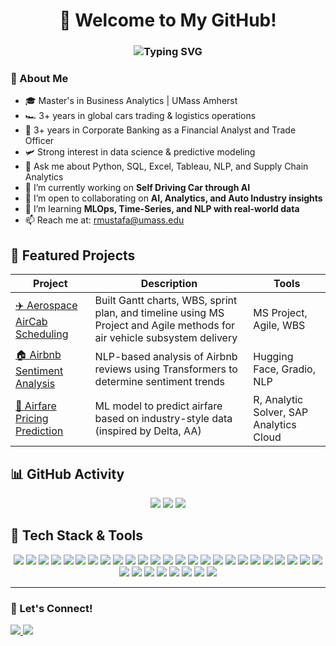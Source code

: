 <h1 align="center">
  👋 Welcome to My GitHub!
</h1>

<h3 align="center">
  <img src="https://readme-typing-svg.demolab.com?font=Fira+Code&weight=500&size=20&pause=500&color=00BFFF&center=true&vCenter=true&width=400&lines=Business+Analyst;Data+Enthusiast;Automotive+%26+Export+Specialist;Logistics+Manager" alt="Typing SVG" />
</h3>

### 💼 About Me
- 🎓 Master's in Business Analytics | UMass Amherst
- 🏎️ 3+ years in global cars trading & logistics operations
- 💸 3+ years in Corporate Banking as a Financial Analyst and Trade Officer 
- 🛩️ Strong interest in data science & predictive modeling  
- 💬 Ask me about Python, SQL, Excel, Tableau, NLP, and Supply Chain Analytics  
- 🔭 I’m currently working on **Self Driving Car through AI**
- 👯 I’m open to collaborating on **AI, Analytics, and Auto Industry insights**
- 🧠 I’m learning **MLOps, Time-Series, and NLP with real-world data**
- 📫 Reach me at: rmustafa@umass.edu

## 🚀 Featured Projects

| Project | Description | Tools |
|--------|-------------|-------|
| [✈️ Aerospace AirCab Scheduling](https://github.com/rameenmustafa/Aerospace-Project-AirCab-SystemsModel) | Built Gantt charts, WBS, sprint plan, and timeline using MS Project and Agile methods for air vehicle subsystem delivery | MS Project, Agile, WBS |
| [🏠 Airbnb Sentiment Analysis](https://github.com/rameenmustafa/Airbnb-Analysis) | NLP-based analysis of Airbnb reviews using Transformers to determine sentiment trends | Hugging Face, Gradio, NLP |
| [💸 Airfare Pricing Prediction](https://github.com/rameenmustafa/airfare-pricing-prediction) | ML model to predict airfare based on industry-style data (inspired by Delta, AA) | R, Analytic Solver, SAP Analytics Cloud |

## 📊 GitHub Activity
<p align="center">
  <img src="https://github-readme-stats.vercel.app/api?username=rameenmk&show_icons=true&theme=default" />
  <img src="https://streak-stats.demolab.com?user=rameenmk&theme=default" />
  <img src="https://github-readme-stats.vercel.app/api/top-langs/?username=rameenmk&layout=compact" />
</p>

## 🧰 Tech Stack & Tools
<p align="center">
  <!-- Languages -->
  <img src="https://img.shields.io/badge/Python-3776AB?logo=python&logoColor=white" />
  <img src="https://img.shields.io/badge/R-276DC3?logo=r&logoColor=white" />
  <img src="https://img.shields.io/badge/SQL-4479A1?logo=postgresql&logoColor=white" />
  <img src="https://img.shields.io/badge/JavaScript-F7DF1E?logo=javascript&logoColor=black" />
  <img src="https://img.shields.io/badge/TypeScript-3178C6?logo=typescript&logoColor=white" />
  <img src="https://img.shields.io/badge/HTML5-E34F26?logo=html5&logoColor=white" />
  <img src="https://img.shields.io/badge/CSS3-1572B6?logo=css3&logoColor=white" />
  <img src="https://img.shields.io/badge/Excel-217346?logo=microsoft-excel&logoColor=white" />

  <!-- Cloud Platforms -->
  <img src="https://img.shields.io/badge/AWS-232F3E?logo=amazonaws&logoColor=white" />
  <img src="https://img.shields.io/badge/AWS%20Lambda-FF9900?logo=aws-lambda&logoColor=white" />
  <img src="https://img.shields.io/badge/GCP-4285F4?logo=googlecloud&logoColor=white" />
  <img src="https://img.shields.io/badge/Azure-0078D4?logo=microsoftazure&logoColor=white" />

  <!-- ML & AI -->
  <img src="https://img.shields.io/badge/Alteryx-005CA9?logo=dataiku&logoColor=white" />
  <img src="https://img.shields.io/badge/SageMaker-232F3E?logo=amazonaws&logoColor=white" />
  <img src="https://img.shields.io/badge/TensorFlow-FF6F00?logo=tensorflow&logoColor=white" />
  <img src="https://img.shields.io/badge/Scikit--Learn-F7931E?logo=scikit-learn&logoColor=white" />
  <img src="https://img.shields.io/badge/PyTorch-EE4C2C?logo=pytorch&logoColor=white" />
  <img src="https://img.shields.io/badge/PySpark-E25A1C?logo=apachespark&logoColor=white" />
  <img src="https://img.shields.io/badge/Numpy-013243?logo=numpy&logoColor=white" />
  <img src="https://img.shields.io/badge/Matplotlib-11557C?logo=plotly&logoColor=white" />
  <img src="https://img.shields.io/badge/Seaborn-7F93C2?logo=python&logoColor=white" />
  <img src="https://img.shields.io/badge/Streamlit-FF4B4B?logo=streamlit&logoColor=white" />

  <!-- BI & Analytics Tools -->
  <img src="https://img.shields.io/badge/Tableau-E97627?logo=tableau&logoColor=white" />
  <img src="https://img.shields.io/badge/Power%20BI-F2C811?logo=powerbi&logoColor=black" />
  <img src="https://img.shields.io/badge/SAP-0FAAFF?logo=sap&logoColor=white" />
  <img src="https://img.shields.io/badge/SPSS-003B71?logo=ibm&logoColor=white" />
  <img src="https://img.shields.io/badge/Looker-4285F4?logo=looker&logoColor=white" />

  <!-- Dev Tools -->
  <img src="https://img.shields.io/badge/VS%20Code-007ACC?logo=visualstudiocode&logoColor=white" />
  <img src="https://img.shields.io/badge/Git-F05032?logo=git&logoColor=white" />
  <img src="https://img.shields.io/badge/Jupyter-F37626?logo=jupyter&logoColor=white" />
  <img src="https://img.shields.io/badge/Colab-F9AB00?logo=googlecolab&logoColor=black" />

  <!-- Project & Collaboration -->
  <img src="https://img.shields.io/badge/Jira-0052CC?logo=jira&logoColor=white" />
  <img src="https://img.shields.io/badge/SharePoint-0078D4?logo=microsoftsharepoint&logoColor=white" />
</p>

---

### 📌 Let's Connect!

<p align="left">
  <a href="https://www.linkedin.com/in/rameenmustafa/" target="_blank">
    <img src="https://img.shields.io/badge/LinkedIn-0A66C2?style=for-the-badge&logo=linkedin&logoColor=white" />
  </a>

  <a href="mailto:rmustafa@umass.edu" target="_blank">
    <img src="https://img.shields.io/badge/Gmail-D14836?style=for-the-badge&logo=gmail&logoColor=white" />
  </a>
</p>

